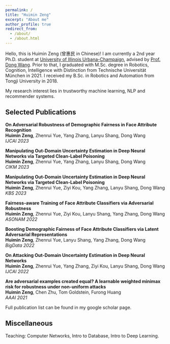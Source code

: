 ```yaml
---
permalink: /
title: "Huimin Zeng"
excerpt: "About me"
author_profile: true
redirect_from: 
  - /about/
  - /about.html
---
```


Hello, this is Huimin Zeng (曾惠民 in Chinese)! I am currently a 2nd year Ph.D. student at [University of Illinois Urbana-Champaign](https://illinois.edu/), advised by [Prof. Dong Wang](https://www.wangdong.org/). Prior to that, I graduated with M.Sc. degree in Robotics, Cognition, Intelligence with Distinction from Technische Universität München in 2021. I received my B.Sc. in Robotics and Automation from Tongji University in 2018.

My research interest lies in trustworthy machine learning, NLP and recommender systems. 

<!-- Recent News
------
[Dec 2022] I will be joining NVIDIA as RecSys research intern in summer 2023! \
[Oct 2022] One EMNLP '22 full paper on domain adaptive question answering accepted! \
[Aug 2022] I got the RecSys student travel award and SIGIR student travel grant for CIKM! \
[Aug 2022] One COLING '22 full paper on QA and question classification accepted. \
[Aug 2022] One CIKM '22 full paper on misinformation detection accepted! \
[Jun 2022] One RecSys '22 full paper on adversarial recommender systems accepted. \
[Apr 2022] Two IJCAI '22 papers on uncertainty estimation and misinformation detection accepted! -->
<!-- [Mar 2022] One DCOSS '22 full paper on non-intrusive load monitoring accepted as oral. -->

Selected Publications
------

**On Adversarial Robustness of Demographic Fairness in Face Attribute Recognition**\
**Huimin Zeng**, Zhenrui Yue, Yang Zhang, Lanyu Shang, Dong Wang\
*IJCAI 2023*

**Manipulating Out-Domain Uncertainty Estimation in Deep Neural Networks via Targeted Clean-Label Poisoning**\
**Huimin Zeng**, Zhenrui Yue, Yang Zhang, Lanyu Shang, Dong Wang\
*CIKM 2023*

**Manipulating Out-Domain Uncertainty Estimation in Deep Neural Networks via Targeted Clean-Label Poisoning**\
**Huimin Zeng**, Zhenrui Yue, Ziyi Kou, Yang Zhang, Lanyu Shang, Dong Wang\
*KBS 2023*

**Fairness-aware Training of Face Attribute Classifiers via Adversarial Robustness**\
**Huimin Zeng**, Zhenrui Yue, Ziyi Kou, Lanyu Shang, Yang Zhang, Dong Wang\
*ASONAM 2022*

**Boosting Demographic Fairness of Face Attribute Classifiers via Latent Adversarial Representations** \
**Huimin Zeng**, Zhenrui Yue, Lanyu Shang, Yang Zhang, Dong Wang\
*BigData 2022*

**On Attacking Out-Domain Uncertainty Estimation in Deep Neural Networks** \
**Huimin Zeng**, Zhenrui Yue, Yang Zhang, Ziyi Kou, Lanyu Shang, Dong Wang \
*IJCAI 2022*

<!-- **QA Domain Adaptation using Hidden Space Augmentation and Self-Supervised Contrastive Adaptation** \
Zhenrui Yue\*, **Huimin Zeng\***, Bernhard Kratzwald, Stefan Feuerriegel, Dong Wang \
*EMNLP 2022*

**Defending Substitution-Based Profile Pollution Attacks on Sequential Recommenders** \
Zhenrui Yue, **Huimin Zeng**, Ziyi Kou, Lanyu Shang, Dong Wang \
*RecSys 2022* -->

**Are adversarial examples created equal? A learnable weighted minimax risk for robustness under non-uniform attacks**\
**Huimin Zeng**, Chen Zhu, Tom Goldstein, Furong Huang\
*AAAI 2021*

<!-- **Black-Box Attacks on Sequential Recommenders via Data-Free Model Extraction** \
Zhenrui Yue\*, Zhankui He\*, **Huimin Zeng**, Julian McAuley \
*RecSys 2021* -->


Full publication list can be found in my google scholar page.

Miscellaneous
------
Teaching: Computer Networks, Intro to Database, Intro to Deep Learning. 